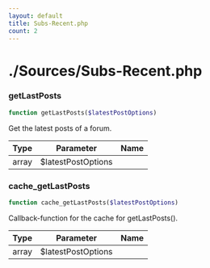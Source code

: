 ```yaml
---
layout: default
title: Subs-Recent.php
count: 2
---
```


# ./Sources/Subs-Recent.php

### getLastPosts

```php
function getLastPosts($latestPostOptions)
```
Get the latest posts of a forum.



Type|Parameter|Name
---|---|---
array|$latestPostOptions

### cache_getLastPosts

```php
function cache_getLastPosts($latestPostOptions)
```
Callback-function for the cache for getLastPosts().



Type|Parameter|Name
---|---|---
array|$latestPostOptions

